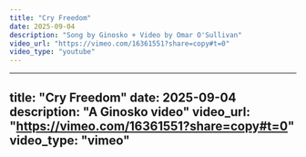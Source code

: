 ```yaml
---
title: "Cry Freedom"
date: 2025-09-04
description: "Song by Ginosko + Video by Omar O'Sullivan"
video_url: "https://vimeo.com/16361551?share=copy#t=0"
video_type: "youtube"
---
```


---
title: "Cry Freedom"
date: 2025-09-04
description: "A Ginosko video"
video_url: "https://vimeo.com/16361551?share=copy#t=0"
video_type: "vimeo"
---